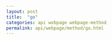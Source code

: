 ```yaml
---
layout: post
title:  "go"
categories: api webpage webpage-method
permalink: api/webpage/method/go.html
---
```


